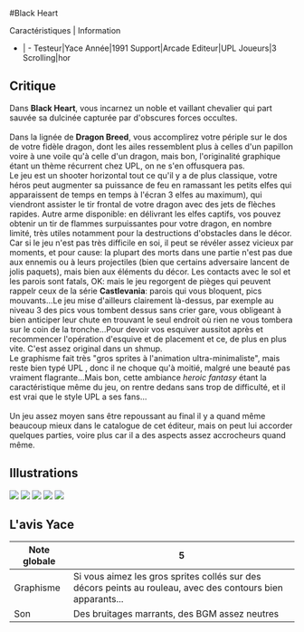 #Black Heart

Caractéristiques | Information
- | -
Testeur|Yace
Année|1991
Support|Arcade
Editeur|UPL
Joueurs|3
Scrolling|hor

## Critique
Dans <b>Black Heart</b>, vous incarnez un noble et vaillant chevalier qui part sauvée sa dulcinée capturée par d'obscures forces occultes.<br/><br/>Dans la lignée de <b> Dragon Breed</b>, vous accomplirez votre périple sur le dos de votre fidèle dragon, dont les ailes ressemblent plus à celles d'un papillon voire à une voile qu'à celle d'un dragon, mais bon, l'originalité graphique étant un thème récurrent chez UPL, on ne s'en offusquera pas.<br/>Le jeu est un shooter horizontal tout ce qu'il y a de plus classique, votre héros peut augmenter sa puissance de feu en ramassant les petits elfes qui apparaissent de temps en temps à l'écran 3 elfes au maximum), qui viendront assister le tir frontal de votre dragon avec des jets de flèches rapides. Autre arme disponible: en délivrant les elfes captifs, vos pouvez obtenir un tir de flammes surpuissantes pour votre dragon, en nombre limité, très utiles notamment pour la destructions d'obstacles dans le décor.<br/>Car si le jeu n'est pas très difficile en soi, il peut se révéler assez vicieux par moments, et pour cause: la plupart des morts dans une partie n'est pas due aux ennemis ou à leurs projectiles (bien que certains adversaire lancent de jolis paquets), mais bien aux éléments du décor. Les contacts avec le sol et les parois sont fatals, OK: mais le jeu regorgent de pièges qui peuvent rappelr ceux de la série <b> Castlevania</b>: parois qui vous bloquent, pics mouvants...Le jeu mise d'ailleurs clairement là-dessus, par exemple au niveau 3 des pics vous tombent dessus sans crier gare, vous obligeant à bien anticiper leur chute en trouvant le seul endroit où rien ne vous tombera sur le coin de la tronche...Pour devoir vos esquiver aussitot après et recommencer l'opération d'esquive et de placement et ce, de plus en plus vite. C'est assez original dans un shmup.<br/>Le graphisme fait très "gros sprites à l'animation ultra-minimaliste", mais reste bien typé UPL , donc il ne choque qu'à moitié, malgré une beauté pas vraiment flagrante...Mais bon, cette ambiance <i>heroic fantasy</i> étant la caractéristique même du jeu, on rentre dedans sans trop de difficulté, et il est vrai que le style UPL a ses fans...<br/><br/>Un jeu assez moyen sans être repoussant au final il y a quand même beaucoup mieux dans le catalogue de cet éditeur, mais on peut lui accorder quelques parties, voire plus car il a des aspects assez accrocheurs quand même.

## Illustrations
![](http://www.shmup.com/images/thumbs/img_fiche_1_924.png)
![](http://www.shmup.com/images/thumbs/img_fiche_2_924.png)
![](http://www.shmup.com/images/thumbs/img_fiche_3_924.png)
![](http://www.shmup.com/images/thumbs/)
![](http://www.shmup.com/images/thumbs/)

## L'avis Yace
Note globale|5
-|-
Graphisme|Si vous aimez les gros sprites collés sur des décors peints au rouleau, avec des contours bien apparants...
Son|Des bruitages marrants, des BGM assez neutres
